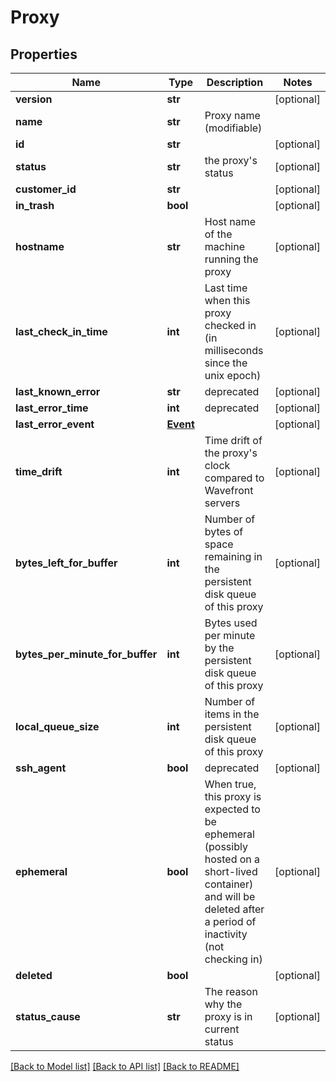 # Proxy

## Properties
Name | Type | Description | Notes
------------ | ------------- | ------------- | -------------
**version** | **str** |  | [optional] 
**name** | **str** | Proxy name (modifiable) | 
**id** | **str** |  | [optional] 
**status** | **str** | the proxy&#39;s status | [optional] 
**customer_id** | **str** |  | [optional] 
**in_trash** | **bool** |  | [optional] 
**hostname** | **str** | Host name of the machine running the proxy | [optional] 
**last_check_in_time** | **int** | Last time when this proxy checked in (in milliseconds since the unix epoch) | [optional] 
**last_known_error** | **str** | deprecated | [optional] 
**last_error_time** | **int** | deprecated | [optional] 
**last_error_event** | [**Event**](Event.md) |  | [optional] 
**time_drift** | **int** | Time drift of the proxy&#39;s clock compared to Wavefront servers | [optional] 
**bytes_left_for_buffer** | **int** | Number of bytes of space remaining in the persistent disk queue of this proxy | [optional] 
**bytes_per_minute_for_buffer** | **int** | Bytes used per minute by the persistent disk queue of this proxy | [optional] 
**local_queue_size** | **int** | Number of items in the persistent disk queue of this proxy | [optional] 
**ssh_agent** | **bool** | deprecated | [optional] 
**ephemeral** | **bool** | When true, this proxy is expected to be ephemeral (possibly hosted on a short-lived container) and will be deleted after a period of inactivity (not checking in) | [optional] 
**deleted** | **bool** |  | [optional] 
**status_cause** | **str** | The reason why the proxy is in current status | [optional] 

[[Back to Model list]](../README.md#documentation-for-models) [[Back to API list]](../README.md#documentation-for-api-endpoints) [[Back to README]](../README.md)


